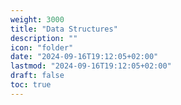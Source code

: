 ```yaml
---
weight: 3000
title: "Data Structures"
description: ""
icon: "folder"
date: "2024-09-16T19:12:05+02:00"
lastmod: "2024-09-16T19:12:05+02:00"
draft: false
toc: true
---
```


